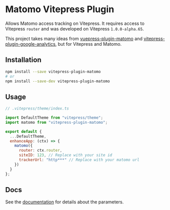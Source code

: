 # Matomo Vitepress Plugin

Allows Matomo access tracking on Vitepress. It requires access to Vitepress `router` and was developed on Vitepress `1.0.0-alpha.65`.

This project takes many ideas from [vuepress-plugin-matomo](https://github.com/qdot/vuepress-plugin-matomo) and [vitepress-plugin-google-analytics](https://github.com/ZhongxuYang/vitepress-plugin-google-analytics), but for Vitepress and Matomo.

## Installation

```sh
npm install --save vitepress-plugin-matomo
# or
npm install --save-dev vitepress-plugin-matomo
```

## Usage

```js
// .vitepress/theme/index.ts

import DefaultTheme from "vitepress/theme";
import matomo from "vitepress-plugin-matomo";

export default {
  ...DefaultTheme,
  enhanceApp: (ctx) => {
    matomo({
      router: ctx.router,
      siteID: 123, // Replace with your site id
      trackerUrl: "http***" // Replace with your matomo url
    })
  }
};
```

## Docs

See the [documentation](./docs/modules.md) for details about the parameters.
